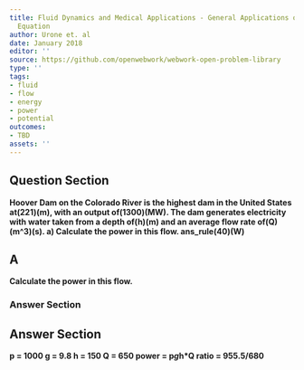 ```yaml
---
title: Fluid Dynamics and Medical Applications - General Applications of Bernoullis
  Equation
author: Urone et. al
date: January 2018
editor: ''
source: https://github.com/openwebwork/webwork-open-problem-library
type: ''
tags:
- fluid
- flow
- energy
- power
- potential
outcomes:
- TBD
assets: ''
---
```


## Question Section 

<b>
Hoover Dam on the Colorado River is the highest dam in the United States at(221)(m), with an output of(1300)(MW). The dam generates electricity with water taken from a depth of(h)(m) and an average flow rate of(Q)(m^3)(s). 
a) Calculate the power in this flow. 
ans_rule(40)(W)

## A
Calculate the power in this flow. 
### Answer Section


## Answer Section

p = 1000
g = 9.8
h = 150
Q = 650
power = p*g*h*Q
ratio = 955.5/680